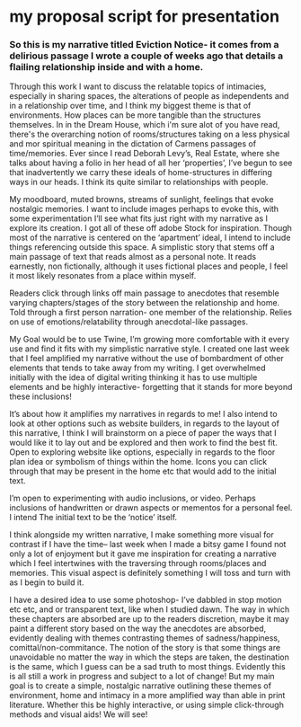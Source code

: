<h1>my proposal script for presentation</h1>

<h3>So this is my narrative titled Eviction Notice- it comes from a delirious passage I wrote a couple of weeks ago that details a flailing relationship inside and with a home.</h3>

<body>
Through this work I want to discuss the relatable topics of intimacies, especially in sharing spaces, the alterations of people as independents and in a relationship over time, and I think my biggest theme is that of environments. How places can be more tangible than the structures themselves. In in the Dream House, which i'm sure alot of you have read, there's the overarching notion of rooms/structures taking on a less physical and mor spiritual meaning in the dictation of Carmens passages of time/memories. Ever since I read Deborah Levy’s, Real Estate, where she talks about having a folio in her head of all her ‘properties’,
I’ve begun to see that inadvertently we carry these ideals of home-structures in differing ways in our heads. I think its quite similar to relationships with people.
  

My moodboard, muted browns, streams of sunlight, feelings that evoke nostalgic memories. I want to include images perhaps to evoke this, with some experimentation I’ll see what fits just right with my narrative as I explore its creation. 
I got all of these off adobe Stock for inspiration. Though most of the narrative is centered on the ‘apartment’ ideal, I intend to include things referencing outside this space. 
A simplistic story that stems off a main passage of text that reads almost as a personal note. It reads earnestly, non fictionally, although it uses fictional places and people, I feel it most likely resonates from a place within myself.


Readers click through links off main passage to anecdotes that resemble varying chapters/stages of the story between the relationship and home. 
Told through a first person narration- one member of the relationship.
Relies on use of emotions/relatability through anecdotal-like passages. 


My Goal would be to use Twine, I’m growing more comfortable with it every use and find it fits with my simplistic narrative style. I created one last week that I feel amplified my narrative without the use of bombardment of other elements that tends to take away from my writing. I get overwhelmed initially with the idea of digital writing thinking it has to use multiple elements and be highly interactive- forgetting that it stands for more beyond these inclusions! 


It’s about how it amplifies my narratives in regards to me! I also intend to look at other options such as website builders, in regards to the layout of this narrative, I think I will brainstorm on a piece of paper the ways that I would like it to lay out and be explored and then work to find the best fit.
Open to exploring website like options, especially in regards to the floor plan idea or symbolism of things within the home. Icons you can click through that may be present in the home etc that would add to the initial text.


I’m open to experimenting with audio inclusions, or video. Perhaps inclusions of handwritten or drawn aspects or mementos for a personal feel. I intend The initial text to be the ‘notice’ itself.


I think alongside my written narrative, I make something more visual for contrast if I have the time– last week when I made a bitsy game I found not only a lot of enjoyment but it gave me inspiration for creating a narrative which I feel intertwines with the traversing through rooms/places and memories. This visual aspect is definitely something I will toss and turn with as I begin to build it. 


I have a desired idea to use some photoshop- I’ve dabbled in stop motion etc etc, and or transparent text, like when I studied dawn. 
The way in which these chapters are absorbed are up to the readers discretion, maybe it may paint a different story based on the way the anecdotes are absorbed, evidently dealing with themes contrasting themes of sadness/happiness, comittal/non-commitance. The notion of the story is that some things are unavoidable no matter the way in which the steps are taken, the destination is the same, which I guess can be a sad truth to most things. Evidently this is all still a work in progress and subject to a lot of change! But my main goal is to create a simple, nostalgic narrative outlining these themes of environment, home and intimacy in a more amplified way than able in print literature. Whether this be highly interactive, or using simple click-through methods and visual aids! We will see!
</body>
